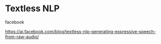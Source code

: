 
# Textless NLP 

facebook

https://ai.facebook.com/blog/textless-nlp-generating-expressive-speech-from-raw-audio/
